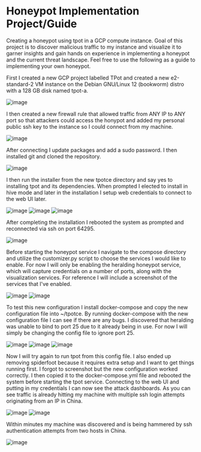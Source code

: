 # Honeypot Implementation Project/Guide
Creating a honeypot using tpot in a GCP compute instance. Goal of this project is to discover malicious traffic to my instance and visualize it to garner insights and gain hands on experience in implementing a honeypot and the current threat landscape. Feel free to use the following as a guide to implementing your own honeypot.

First I created a new GCP project labelled TPot and created a new e2-standard-2 VM instance on the Debian GNU/Linux 12 (bookworm) distro with a 128 GB disk named tpot-a.

![image](https://github.com/user-attachments/assets/874d38a4-b0f3-4648-996c-7a693287bfdf)

I then created a new firewall rule that allowed traffic from ANY IP to ANY port so that attackers could access the honypot and added my personal public ssh key to the instance so I could connect from my machine. 

![image](https://github.com/user-attachments/assets/94bde67f-ccaf-492b-bf31-feb794f7ec5b)

After connecting I update packages and add a sudo password. I then installed git and cloned the repository.

![image](https://github.com/user-attachments/assets/c93c118b-f461-4396-800f-543d2013fd31)

I then run the installer from the new tpotce directory and say yes to installing tpot and its dependencies. When prompted I elected to install in hive mode and later in the installation I setup web credentials to connect to the web UI later.

![image](https://github.com/user-attachments/assets/9916760b-1d38-4ecd-a5fb-423978072dea)
![image](https://github.com/user-attachments/assets/c1b45a74-d9e7-4fe3-9dfd-be4b4bc25240)
![image](https://github.com/user-attachments/assets/274f25c3-c554-4056-a47e-5689b19d11ad)

After completing the installation I rebooted the system as prompted and reconnected via ssh on port 64295.

![image](https://github.com/user-attachments/assets/05862b5f-b6a2-4014-9cd5-210f8d35feed)

Before starting the honeypot service I navigate to the compose directory and utilize the customizer.py script to choose the services I would like to enable. For now I will only be enabling the heralding honeypot service, which will capture credentials on a number of ports, along with the visualization services. For reference I will include a screenshot of the services that I've enabled.

![image](https://github.com/user-attachments/assets/aa0d1bb6-c5ad-45b2-b5a9-6104d9537752)
![image](https://github.com/user-attachments/assets/ab915238-f689-4e63-99ff-e4d2199d5f51)

To test this new configuration I install docker-compose and copy the new configuration file into ~/tpotce. By running docker-compose with the new configuration file I can see if there are any bugs. I discovered that heralding was unable to bind to port 25 due to it already being in use. For now I will simply be changing the config file to ignore port 25.

![image](https://github.com/user-attachments/assets/4624da89-61d1-49e5-a88c-f2a5e59b0d1c)
![image](https://github.com/user-attachments/assets/bfd3bcf8-1de1-4f66-92d7-20bbcac54847)
![image](https://github.com/user-attachments/assets/e7d7d444-85fd-43c2-847d-e2e12603b9ed)

Now I will try again to run tpot from this config file. I also ended up removing spiderfoot because it requires extra setup and I want to get things running first. I forgot to screenshot but the new configuration worked correctly. I then copied it to the docker-compose.yml file and rebooted the system before starting the tpot service. Connecting to the web UI and putting in my credentials I can now see the attack dashboards. As you can see traffic is already hitting my machine with multiple ssh login attempts originating from an IP in China.

![image](https://github.com/user-attachments/assets/d109cd14-4301-4097-afbd-4ada6fda7c48)
![image](https://github.com/user-attachments/assets/628a6db2-5f65-473a-9718-5b9fd17d9261)

Within minutes my machine was discovered and is being hammered by ssh authentication attempts from two hosts in China.

![image](https://github.com/user-attachments/assets/f28d9c30-c773-48ed-b81b-abac47f34d33)



